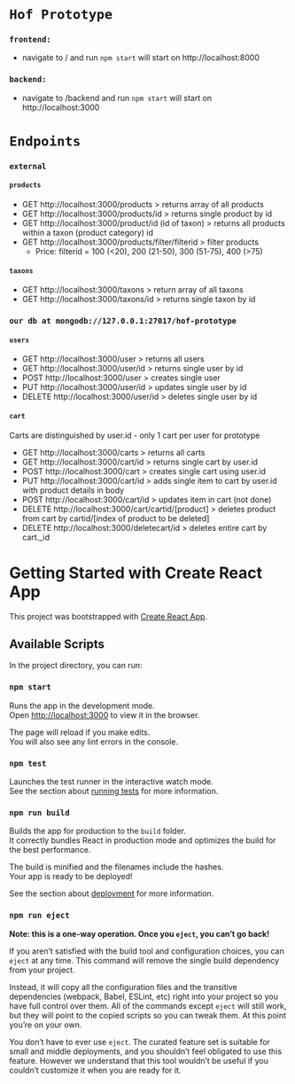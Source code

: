 # `Hof Prototype`
### `frontend:`
* navigate to / and run `npm start` will start on http://localhost:8000
### `backend:`
* navigate to /backend and run `npm start` will start on http://localhost:3000

# `Endpoints`
### `external`
#### `products`
* GET http://localhost:3000/products > returns array of all products
* GET http://localhost:3000/products/id > returns single product by id
* GET http://localhost:3000/product/id (id of taxon) > returns all products within a taxon (product category) id
* GET http://localhost:3000/products/filter/filterid > filter products
    * Price: filterid = 100 (<20), 200 (21-50), 300 (51-75), 400 (>75)
#### `taxons`
* GET http://localhost:3000/taxons > return array of all taxons
* GET http://localhost:3000/taxons/id > returns single taxon by id

### `our db at mongodb://127.0.0.1:27017/hof-prototype`
#### `users`
* GET http://localhost:3000/user > returns all users
* GET http://localhost:3000/user/id > returns single user by id
* POST http://localhost:3000/user > creates single user
* PUT http://localhost:3000/user/id > updates single user by id
* DELETE http://localhost:3000/user/id > deletes single user by id

#### `cart`
Carts are distinguished by user.id - only 1 cart per user for prototype
* GET http://localhost:3000/carts > returns all carts
* GET http://localhost:3000/cart/id > returns single cart by user.id
* POST http://localhost:3000/cart > creates single cart using user.id
* PUT http://localhost:3000/cart/id > adds single item to cart by user.id with product details in body
* POST http://localhost:3000/cart/id > updates item in cart (not done)
* DELETE http://localhost:3000/cart/cartid/[product] > deletes product from cart by cartid/[index of product to be deleted]
* DELETE http://localhost:3000/deletecart/id > deletes entire cart by cart._id

# Getting Started with Create React App

This project was bootstrapped with [Create React App](https://github.com/facebook/create-react-app).

## Available Scripts

In the project directory, you can run:

### `npm start`

Runs the app in the development mode.\
Open [http://localhost:3000](http://localhost:3000) to view it in the browser.

The page will reload if you make edits.\
You will also see any lint errors in the console.

### `npm test`

Launches the test runner in the interactive watch mode.\
See the section about [running tests](https://facebook.github.io/create-react-app/docs/running-tests) for more information.

### `npm run build`

Builds the app for production to the `build` folder.\
It correctly bundles React in production mode and optimizes the build for the best performance.

The build is minified and the filenames include the hashes.\
Your app is ready to be deployed!

See the section about [deployment](https://facebook.github.io/create-react-app/docs/deployment) for more information.

### `npm run eject`

**Note: this is a one-way operation. Once you `eject`, you can’t go back!**

If you aren’t satisfied with the build tool and configuration choices, you can `eject` at any time. This command will remove the single build dependency from your project.

Instead, it will copy all the configuration files and the transitive dependencies (webpack, Babel, ESLint, etc) right into your project so you have full control over them. All of the commands except `eject` will still work, but they will point to the copied scripts so you can tweak them. At this point you’re on your own.

You don’t have to ever use `eject`. The curated feature set is suitable for small and middle deployments, and you shouldn’t feel obligated to use this feature. However we understand that this tool wouldn’t be useful if you couldn’t customize it when you are ready for it.
